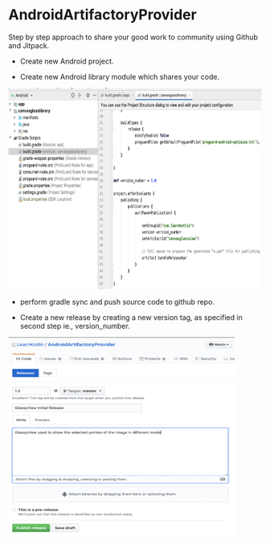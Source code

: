 # AndroidArtifactoryProvider

Step by step approach to share your good work to community using Github and Jitpack.

- Create new Android project.

- Create new Android library module which shares your code.
<img src="publish_config.png" width="750" height="400">

- perform gradle sync and push source code to github repo.

- Create a new release by creating a new version tag, as specified in second step ie., version_number.
<img src="add_gitgub_tag.png" width="450" height="400">



